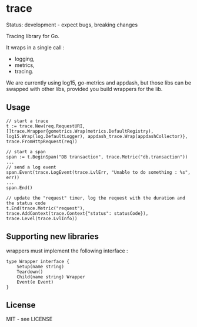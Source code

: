 # trace

Status: development - expect bugs, breaking changes

Tracing library for Go.

It wraps in a single call :

* logging,
* metrics,
* tracing.

We are currently using log15, go-metrics and appdash, but those libs can be swapped with other libs, provided you build wrappers for the lib.

## Usage

```
// start a trace
t := trace.New(req.RequestURI, []trace.Wrapper{gometrics.Wrap(metrics.DefaultRegistry), log15.Wrap(log.DefaultLogger), appdash_trace.Wrap(appdashCollector)}, trace.FromHttpRequest(req))

// start a span
span := t.BeginSpan("DB transaction", trace.Metric("db.transaction"))
...
// send a log event
span.Event(trace.LogEvent(trace.LvlErr, "Unable to do something : %s", err))
...
span.End()

// update the "request" timer, log the request with the duration and the status code
t.End(trace.Metric("request"), trace.AddContext(trace.Context{"status": statusCode}), trace.Level(trace.LvlInfo))
```

## Supporting new libraries

wrappers must implement the following interface :

```
type Wrapper interface {
	Setup(name string)
	Teardown()
	Child(name string) Wrapper
	Event(e Event)
}
```

## License

MIT - see LICENSE
